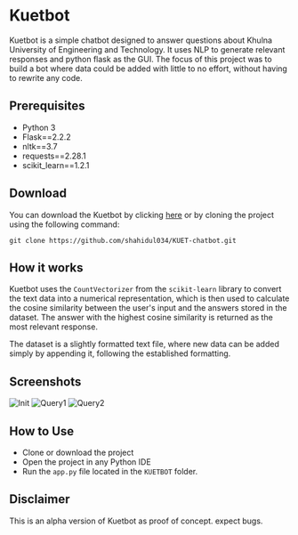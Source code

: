 # Kuetbot

Kuetbot is a simple chatbot designed to answer questions about Khulna University of Engineering and Technology. It uses NLP to generate relevant responses and python flask as the GUI. The focus of this project was to build a bot where data could be added with little to no effort, without having to rewrite any code. 

## Prerequisites
- Python 3
- Flask==2.2.2
- nltk==3.7
- requests==2.28.1
- scikit_learn==1.2.1

## Download
You can download the Kuetbot by clicking [here](https://github.com/shahidul034/KUET-chatbot/archive/refs/heads/main.zip) or by cloning the project using the following command:

`git clone https://github.com/shahidul034/KUET-chatbot.git`

## How it works
Kuetbot uses the `CountVectorizer` from the `scikit-learn` library to convert the text data into a numerical representation, which is then used to calculate the cosine similarity between the user's input and the answers stored in the dataset. The answer with the highest cosine similarity is returned as the most relevant response.

The dataset is a slightly formatted text file, where new data can be added simply by appending it, following the established formatting.

## Screenshots
![Init](https://user-images.githubusercontent.com/49722623/229084528-6e572016-aedf-4f2b-8acd-3708783f3def.png)
![Query1](https://user-images.githubusercontent.com/49722623/229084558-8e27fbcc-8c8b-4915-91c1-efde02654fd6.png)
![Query2](https://user-images.githubusercontent.com/49722623/229084594-6229ec5b-07f9-4004-b9e5-771845cf19b3.png)


## How to Use
- Clone or download the project
- Open the project in any Python IDE
- Run the `app.py` file located in the `KUETBOT` folder.

## Disclaimer
This is an alpha version of Kuetbot as proof of concept. expect bugs.
